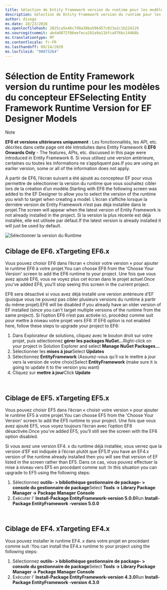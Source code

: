 ```yaml
---
title: Sélection de Entity Framework version du runtime pour les modèles du concepteur EF-EF6
description: Sélection de Entity Framework version du runtime pour les modèles du concepteur EF dans Entity Framework 6
author: divega
ms.date: 10/23/2016
ms.openlocfilehash: 2025ca5e46c7d9a38ba596d57c023a2c1b224129
ms.sourcegitcommit: abda0872f86eefeca191a9a11bfca976bc14468b
ms.translationtype: MT
ms.contentlocale: fr-FR
ms.lasthandoff: 09/14/2020
ms.locfileid: "90073264"
---
```

# <a name="selecting-entity-framework-runtime-version-for-ef-designer-models"></a><span data-ttu-id="246d2-103">Sélection de Entity Framework version du runtime pour les modèles du concepteur EF</span><span class="sxs-lookup"><span data-stu-id="246d2-103">Selecting Entity Framework Runtime Version for EF Designer Models</span></span>
> [!NOTE]
> <span data-ttu-id="246d2-104">**EF6 et versions ultérieures uniquement** : Les fonctionnalités, les API, etc. décrites dans cette page ont été introduites dans Entity Framework 6.</span><span class="sxs-lookup"><span data-stu-id="246d2-104">**EF6 Onwards Only** - The features, APIs, etc. discussed in this page were introduced in Entity Framework 6.</span></span> <span data-ttu-id="246d2-105">Si vous utilisez une version antérieure, certaines ou toutes les informations ne s’appliquent pas.</span><span class="sxs-lookup"><span data-stu-id="246d2-105">If you are using an earlier version, some or all of the information does not apply.</span></span>

<span data-ttu-id="246d2-106">À partir de EF6, l’écran suivant a été ajouté au concepteur EF pour vous permettre de sélectionner la version du runtime que vous souhaitez cibler lors de la création d’un modèle.</span><span class="sxs-lookup"><span data-stu-id="246d2-106">Starting with EF6 the following screen was added to the EF Designer to allow you to select the version of the runtime you wish to target when creating a model.</span></span> <span data-ttu-id="246d2-107">L’écran s’affiche lorsque la dernière version de Entity Framework n’est pas déjà installée dans le projet.</span><span class="sxs-lookup"><span data-stu-id="246d2-107">The screen will appear when the latest version of Entity Framework is not already installed in the project.</span></span> <span data-ttu-id="246d2-108">Si la version la plus récente est déjà installée, elle est utilisée par défaut.</span><span class="sxs-lookup"><span data-stu-id="246d2-108">If the latest version is already installed it will just be used by default.</span></span>

![Sélectionner la version du Runtime](~/ef6/media/screen.png)

## <a name="targeting-ef6x"></a><span data-ttu-id="246d2-110">Ciblage de EF6. x</span><span class="sxs-lookup"><span data-stu-id="246d2-110">Targeting EF6.x</span></span>

<span data-ttu-id="246d2-111">Vous pouvez choisir EF6 dans l’écran « choisir votre version » pour ajouter le runtime EF6 à votre projet.</span><span class="sxs-lookup"><span data-stu-id="246d2-111">You can choose EF6 from the 'Choose Your Version' screen to add the EF6 runtime to your project.</span></span> <span data-ttu-id="246d2-112">Une fois que vous avez ajouté EF6, vous ne voyez plus cet écran dans le projet actuel.</span><span class="sxs-lookup"><span data-stu-id="246d2-112">Once you've added EF6, you’ll stop seeing this screen in the current project.</span></span>

<span data-ttu-id="246d2-113">EF6 sera désactivé si vous avez déjà installé une version antérieure d’EF (puisque vous ne pouvez pas cibler plusieurs versions du runtime à partir du même projet).</span><span class="sxs-lookup"><span data-stu-id="246d2-113">EF6 will be disabled if you already have an older version of EF installed (since you can't target multiple versions of the runtime from the same project).</span></span> <span data-ttu-id="246d2-114">Si l’option EF6 n’est pas activée ici, procédez comme suit pour mettre à niveau votre projet vers EF6 :</span><span class="sxs-lookup"><span data-stu-id="246d2-114">If EF6 option is not enabled here, follow these steps to upgrade your project to EF6:</span></span>

1.  <span data-ttu-id="246d2-115">Dans Explorateur de solutions, cliquez avec le bouton droit sur votre projet, puis sélectionnez **gérer les packages NuGet...**</span><span class="sxs-lookup"><span data-stu-id="246d2-115">Right-click on your project in Solution Explorer and select **Manage NuGet Packages...**</span></span>
2.  <span data-ttu-id="246d2-116">Sélectionner les **mises à jour**</span><span class="sxs-lookup"><span data-stu-id="246d2-116">Select **Updates**</span></span>
3.  <span data-ttu-id="246d2-117">Sélectionnez **EntityFramework** (Assurez-vous qu’il va le mettre à jour vers la version de votre choix)</span><span class="sxs-lookup"><span data-stu-id="246d2-117">Select **EntityFramework** (make sure it is going to update it to the version you want)</span></span>
4.  <span data-ttu-id="246d2-118">Cliquez sur **mettre à jour**</span><span class="sxs-lookup"><span data-stu-id="246d2-118">Click **Update**</span></span>

 

## <a name="targeting-ef5x"></a><span data-ttu-id="246d2-119">Ciblage de EF5. x</span><span class="sxs-lookup"><span data-stu-id="246d2-119">Targeting EF5.x</span></span>

<span data-ttu-id="246d2-120">Vous pouvez choisir EF5 dans l’écran « choisir votre version » pour ajouter le runtime EF5 à votre projet.</span><span class="sxs-lookup"><span data-stu-id="246d2-120">You can choose EF5 from the 'Choose Your Version' screen to add the EF5 runtime to your project.</span></span> <span data-ttu-id="246d2-121">Une fois que vous avez ajouté EF5, vous voyez toujours l’écran avec l’option EF6 désactivée.</span><span class="sxs-lookup"><span data-stu-id="246d2-121">Once you've added EF5, you’ll still see the screen with the EF6 option disabled.</span></span>

<span data-ttu-id="246d2-122">Si vous avez une version EF4. x du runtime déjà installée, vous verrez que la version d’EF est indiquée à l’écran plutôt que EF5.</span><span class="sxs-lookup"><span data-stu-id="246d2-122">If you have an EF4.x version of the runtime already installed then you will see that version of EF listed in the screen rather than EF5.</span></span> <span data-ttu-id="246d2-123">Dans ce cas, vous pouvez effectuer la mise à niveau vers EF5 en procédant comme suit :</span><span class="sxs-lookup"><span data-stu-id="246d2-123">In this situation you can upgrade to EF5 using the following steps:</span></span>

1.  <span data-ttu-id="246d2-124">Sélectionnez **outils- &gt; bibliothèque gestionnaire de package- &gt; console du gestionnaire de package**</span><span class="sxs-lookup"><span data-stu-id="246d2-124">Select **Tools -&gt; Library Package Manager -&gt; Package Manager Console**</span></span>
2.  <span data-ttu-id="246d2-125">Exécuter l' **Install-Package EntityFramework-version 5.0.0**</span><span class="sxs-lookup"><span data-stu-id="246d2-125">Run **Install-Package EntityFramework -version 5.0.0**</span></span>

 

## <a name="targeting-ef4x"></a><span data-ttu-id="246d2-126">Ciblage de EF4. x</span><span class="sxs-lookup"><span data-stu-id="246d2-126">Targeting EF4.x</span></span>

<span data-ttu-id="246d2-127">Vous pouvez installer le runtime EF4. x dans votre projet en procédant comme suit :</span><span class="sxs-lookup"><span data-stu-id="246d2-127">You can install the EF4.x runtime to your project using the following steps:</span></span>

1.  <span data-ttu-id="246d2-128">Sélectionnez **outils- &gt; bibliothèque gestionnaire de package- &gt; console du gestionnaire de package**</span><span class="sxs-lookup"><span data-stu-id="246d2-128">Select **Tools -&gt; Library Package Manager -&gt; Package Manager Console**</span></span>
2.  <span data-ttu-id="246d2-129">Exécuter l' **Install-Package EntityFramework-version 4.3.0**</span><span class="sxs-lookup"><span data-stu-id="246d2-129">Run **Install-Package EntityFramework -version 4.3.0**</span></span>
